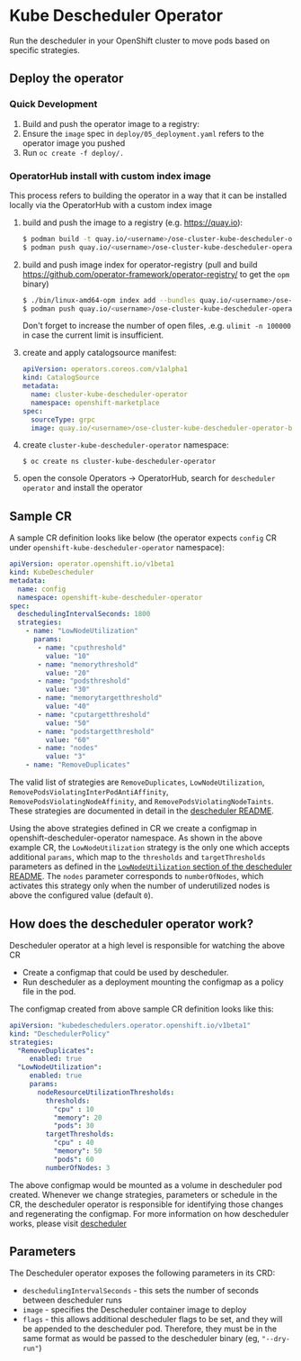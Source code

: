 # Kube Descheduler Operator

Run the descheduler in your OpenShift cluster to move pods based on specific strategies.

## Deploy the operator

### Quick Development

1. Build and push the operator image to a registry:
2. Ensure the `image` spec in `deploy/05_deployment.yaml` refers to the operator image you pushed
3. Run `oc create -f deploy/.`

### OperatorHub install with custom index image

This process refers to building the operator in a way that it can be installed locally via the OperatorHub with a custom index image

1. build and push the image to a registry (e.g. https://quay.io):
   ```sh
   $ podman build -t quay.io/<username>/ose-cluster-kube-descheduler-operator-bundle:latest -f Dockerfile .
   $ podman push quay.io/<username>/ose-cluster-kube-descheduler-operator-bundle:latest
   ```

1. build and push image index for operator-registry (pull and build https://github.com/operator-framework/operator-registry/ to get the `opm` binary)
   ```sh
   $ ./bin/linux-amd64-opm index add --bundles quay.io/<username>/ose-cluster-kube-descheduler-operator-bundle:latest --tag quay.io/<username>/ose-cluster-kube-descheduler-operator-bundle-index:1.0.0
   $ podman push quay.io/<username>/ose-cluster-kube-descheduler-operator-bundle-index:1.0.0
   ```

   Don't forget to increase the number of open files, .e.g. `ulimit -n 100000` in case the current limit is insufficient.

1. create and apply catalogsource manifest:
   ```yaml
   apiVersion: operators.coreos.com/v1alpha1
   kind: CatalogSource
   metadata:
     name: cluster-kube-descheduler-operator
     namespace: openshift-marketplace
   spec:
     sourceType: grpc
     image: quay.io/<username>/ose-cluster-kube-descheduler-operator-bundle-index:1.0.0
   ```

1. create `cluster-kube-descheduler-operator` namespace:
   ```
   $ oc create ns cluster-kube-descheduler-operator
   ```

1. open the console Operators -> OperatorHub, search for `descheduler operator` and install the operator

## Sample CR

A sample CR definition looks like below (the operator expects `config` CR under `openshift-kube-descheduler-operator` namespace):

```yaml
apiVersion: operator.openshift.io/v1beta1
kind: KubeDescheduler
metadata:
  name: config
  namespace: openshift-kube-descheduler-operator
spec:
  deschedulingIntervalSeconds: 1800
  strategies:
    - name: "LowNodeUtilization"
      params:
       - name: "cputhreshold"
         value: "10"
       - name: "memorythreshold"
         value: "20"
       - name: "podsthreshold"
         value: "30"
       - name: "memorytargetthreshold"
         value: "40"
       - name: "cputargetthreshold"
         value: "50"
       - name: "podstargetthreshold"
         value: "60"
       - name: "nodes"
         value: "3"
    - name: "RemoveDuplicates"
```
The valid list of strategies are `RemoveDuplicates`, `LowNodeUtilization`, `RemovePodsViolatingInterPodAntiAffinity`, `RemovePodsViolatingNodeAffinity`, and `RemovePodsViolatingNodeTaints`. These strategies are documented in detail in the [descheduler README](https://github.com/kubernetes-sigs/descheduler/#policy-and-strategies).

Using the above strategies defined in CR we create a configmap in openshift-descheduler-operator namespace. As shown in the above example CR, the `LowNodeUtilization` strategy is the only one which accepts additional `params`, which map to the `thresholds` and `targetThresholds` parameters as defined in the [`LowNodeUtilization` section of the descheduler README](https://github.com/kubernetes-sigs/descheduler/#lownodeutilization). The `nodes` parameter corresponds to `numberOfNodes`, which activates this strategy only when the number of underutilized nodes is above the configured value (default `0`).

## How does the descheduler operator work?

Descheduler operator at a high level is responsible for watching the above CR
- Create a configmap that could be used by descheduler.
- Run descheduler as a deployment mounting the configmap as a policy file in the pod.

The configmap created from above sample CR definition looks like this:

```yaml
apiVersion: "kubedeschedulers.operator.openshift.io/v1beta1"
kind: "DeschedulerPolicy"
strategies:
  "RemoveDuplicates":
     enabled: true
  "LowNodeUtilization":
     enabled: true
     params:
       nodeResourceUtilizationThresholds:
         thresholds:
           "cpu" : 10
           "memory": 20
           "pods": 30
         targetThresholds:
           "cpu" : 40
           "memory": 50
           "pods": 60
         numberOfNodes: 3
```

The above configmap would be mounted as a volume in descheduler pod created. Whenever we change strategies, parameters or schedule in the CR, the descheduler operator is responsible for identifying those changes and regenerating the configmap. For more information on how descheduler works, please visit [descheduler](https://docs.openshift.com/container-platform/3.11/admin_guide/scheduling/descheduler.html)


## Parameters
The Descheduler operator exposes the following parameters in its CRD:

* `deschedulingIntervalSeconds` - this sets the number of seconds between descheduler runs
* `image` - specifies the Descheduler container image to deploy
* `flags` - this allows additional descheduler flags to be set, and they will be appended to the descheduler pod. Therefore, they must be in the same format as would be passed to the descheduler binary (eg, `"--dry-run"`)
